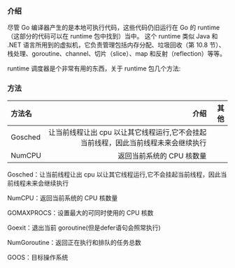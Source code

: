 ### 介绍
尽管 Go 编译器产生的是本地可执行代码，这些代码仍旧运行在 Go 的 runtime（这部分的代码可以在 runtime 包中找到）当中。
这个 runtime 类似 Java 和 .NET 语言所用到的虚拟机，它负责管理包括内存分配、垃圾回收（第 10.8 节）、栈处理、goroutine、channel、切片（slice）、map 和反射（reflection）等等。

runtime 调度器是个非常有用的东西，关于 runtime 包几个方法:

### 方法
|方法名|介绍|其他|
|:---|---:|---:|
|Gosched|让当前线程让出 cpu 以让其它线程运行,它不会挂起当前线程，因此当前线程未来会继续执行||
|NumCPU|返回当前系统的 CPU 核数量||

Gosched：让当前线程让出 cpu 以让其它线程运行,它不会挂起当前线程，因此当前线程未来会继续执行

NumCPU：返回当前系统的 CPU 核数量

GOMAXPROCS：设置最大的可同时使用的 CPU 核数

Goexit：退出当前 goroutine(但是defer语句会照常执行)

NumGoroutine：返回正在执行和排队的任务总数

GOOS：目标操作系统

